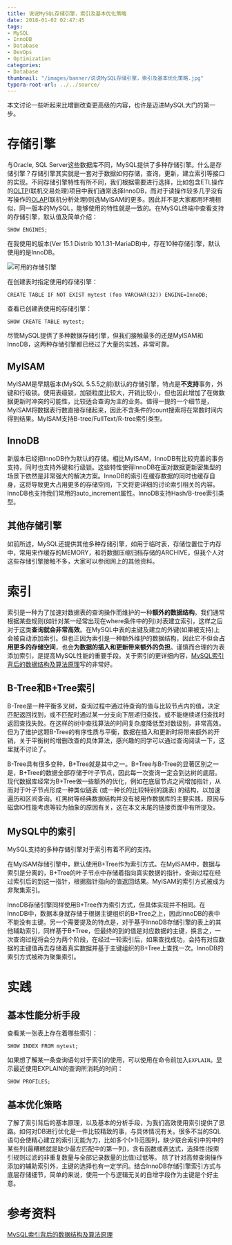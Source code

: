 ```yaml
---
title: 说说MySQL存储引擎，索引及基本优化策略
date: 2018-01-02 02:47:45
tags:
- MySQL
- InnoDB
- Database
- DevOps
- Optimization
categories:
- Database
thumbnail: "/images/banner/说说MySQL存储引擎，索引及基本优化策略.jpg"
typora-root-url: ../../source/
---
```

本文讨论一些听起来比增删改查更高级的内容，也许是迈进MySQL大门的第一步。

# 存储引擎
与Oracle, SQL Server这些数据库不同，MySQL提供了多种存储引擎。什么是存储引擎？存储引擎其实就是一套对于数据如何存储，查询，更新，建立索引等接口的实现。不同存储引擎特性有所不同，我们根据需要进行选择，比如包含ETL操作的[OLTP](https://en.wikipedia.org/wiki/Online_analytical_processing)(联机交易处理)项目中我们通常选择InnoDB，而对于读操作较多几乎没有写操作的[OLAP](https://en.wikipedia.org/wiki/Online_transaction_processing)(联机分析处理)则选MyISAM的更多。因此并不是大家都用环境相似，同一版本的MySQL，能够使用的特性就是一致的。在MySQL终端中查看支持的存储引擎，默认值及简单介绍：

```mysql
SHOW ENGINES;
```

在我使用的版本(Ver 15.1 Distrib 10.1.31-MariaDB)中，存在10种存储引擎，默认使用的是InnoDB。

![可用的存储引擎](/images/%E8%AF%B4%E8%AF%B4MySQL%E5%AD%98%E5%82%A8%E5%BC%95%E6%93%8E%EF%BC%8C%E7%B4%A2%E5%BC%95%E5%8F%8A%E5%9F%BA%E6%9C%AC%E4%BC%98%E5%8C%96%E7%AD%96%E7%95%A5/%E5%8F%AF%E7%94%A8%E7%9A%84%E5%AD%98%E5%82%A8%E5%BC%95%E6%93%8E.png)

在创建表时指定使用的存储引擎：

```mysql
CREATE TABLE IF NOT EXIST mytest (foo VARCHAR(32)) ENGINE=InnoDB;
```

查看已创建表使用的存储引擎：

```mysql
SHOW CREATE TABLE mytest;
```


尽管MySQL提供了多种数据存储引擎，但我们接触最多的还是MyISAM和InnoDB，这两种存储引擎都已经过了大量的实践，非常可靠。

## MyISAM
MyISAM是早期版本(MySQL 5.5.5之前)默认的存储引擎，特点是**不支持**事务，外键和行级锁。使用表级锁，加锁粒度比较大，开销比较小，但也因此增加了在做数据更新时冲突的可能性，比较适合查询为主的业务。值得一提的一个细节是，MyISAM将数据表行数直接存储起来，因此不含条件的count搜索将在常数时间内得到结果。MyISAM支持B-tree/FullText/R-tree索引类型。

## InnoDB
新版本已经把InnoDB作为默认的存储。相比MyISAM，InnoDB有比较完善的事务支持，同时也支持外键和行级锁。这些特性使得InnoDB在面对数据更新密集型的场景下依然是非常强大的解决方案。InnoDB的索引在缓存数据的同时也缓存自身，这将导致更大占用更多的存储空间，下文将更详细的讨论索引相关的内容。InnoDB也支持我们常用的auto_increment属性。InnoDB支持Hash/B-tree索引类型。

## 其他存储引擎
如前所述，MySQL还提供其他多种存储引擎，如用于临时表，存储位置位于内存中，常用来作缓存的MEMORY，和将数据压缩归档存储的ARCHIVE，但我个人对这些存储引擎接触不多，大家可以参阅网上的其他资料。

# 索引
索引是一种为了加速对数据表的查询操作而维护的一种**额外的数据结构**。我们通常根据某些规则(如针对某一经常出现在where条件中的列)对表建立索引，这样之后对于这类**查询就会非常高效**。在MySQL中表的主键及建立的外键(如果被支持)上会被自动添加索引。但也正因为索引是一种额外维护的数据结构，因此它不但会**占用更多的存储空间**，也会**为数据的插入和更新带来额外的负担**。谨慎而合理的为表添加索引，是提高MySQL性能的重要手段。关于索引的更详细内容，[MySQL索引背后的数据结构及算法原理](http://blog.codinglabs.org/articles/theory-of-mysql-index.html)写的非常好。

## B-Tree和B+Tree索引
B-Tree是一种平衡多叉树，查询过程中通过待查询的值与比较节点内的值，决定匹配返回找到，或不匹配时通过某一分支向下层递归查找，或不能继续递归查找时返回查找失败。在这样的树中查找算法的时间复杂度降低至对数级别，非常高效。但为了维护这颗B-Tree的有序性质与平衡，数据在插入和更新时将带来额外的开销，关于平衡树的增删改查的具体算法，感兴趣的同学可以通过查询阅读一下，这里就不讨论了。

B-Tree具有很多变种，B+Tree就是其中之一。B+Tree与B-Tree的显著区别之一是，B+Tree的数据全部存储于叶子节点，因此每一次查询一定会到达树的底层。现代数据库经常为B+Tree做一些额外的优化，例如在底层节点之间增加指针，从而对于叶子节点形成一种类似链表 (或一种长的比较特别的跳表) 的结构，以加速遍历和区间查询。红黑树等经典数据结构并没有被用作数据库的主要实践，原因与磁盘IO性能考虑等较为抽象的原因有关，这在本文末尾的链接页面中有所提及。

## MySQL中的索引
MySQL支持的多种存储引擎对于索引有着不同的支持。

在MyISAM存储引擎中，默认使用B+Tree作为索引方式。在MyISAM中，数据与索引是分离的，B+Tree的叶子节点中存储着指向真实数据的指针，查询过程在经过索引后的到这一指针，根据指针指向的值返回结果。MyISAM的索引方式被成为非聚集索引。

InnoDB存储引擎同样使用B+Tree作为索引方式，但具体实现并不相同。在InnoDB中，数据本身就存储于根据主键组织的B+Tree之上，因此InnoDB的表中不能没有主键。另一个需要提及的特点是，对于基于InnoDB存储引擎的表上的其他辅助索引，同样基于B+Tree，但最终的到的值是对应数据的主键，换言之，一次查询过程将会分为两个阶段，在经过一轮索引后，如果查找成功，会持有对应数据的主键值再去存储着真实数据并基于主键组织的B+Tree上查找一次。InnoDB的索引方式被称为聚集索引。

# 实践

## 基本性能分析手段
查看某一张表上存在着哪些索引：

```mysql
SHOW INDEX FROM mytest;
```

如果想了解某一条查询语句对于索引的使用，可以使用在命令前加入`EXPLAIN`。显示最近使用EXPLAIN的查询所消耗的时间：

```mysql
SHOW PROFILES;
```

## 基本优化策略
了解了索引背后的基本原理，以及基本的分析手段，为我们高效使用索引提供了思路。如何对DB进行优化是一件比较精致的事，与具体情况有关。很多不当的SQL语句会使精心建立的索引无能为力，比如多个(>1)范围列，缺少联合索引中的中的某些列(最糟糕就是缺少最左匹配中的第一列)，含有函数或表达式，选择性(按索引规则过滤的非重复数量与全部记录数量的比值)过低等。
除了针对高频查询操作添加的辅助索引外，主键的选择也有一定学问。结合InnoDB存储引擎索引方式与底层存储细节，简单的来说，使用一个与逻辑无关的自增字段作为主键是个好主意。

# 参考资料
[MySQL索引背后的数据结构及算法原理](http://blog.codinglabs.org/articles/theory-of-mysql-index.html)

